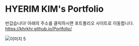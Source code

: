 # HYERIM KIM's Portfolio


반갑습니다! 아래의 주소를 클릭하시면 포트폴리오 사이트로 이동합니다.
 https://khrkhr.github.io/Portfolio/
 
 
 ![이미지 5](https://user-images.githubusercontent.com/97592294/153395412-2744c2dd-03ac-41da-b47b-54f845be5a1b.png)
